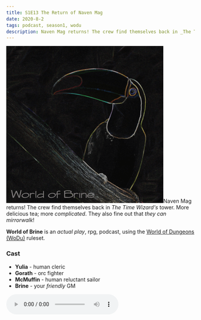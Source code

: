 ```yaml
---
title: S1E13 The Return of Naven Mag
date: 2020-8-2
tags: podcast, season1, wodu
description: Naven Mag returns! The crew find themselves back in _The Time Wizard's_ tower. More delicious tea; more _complicated_. They also fine out that _they can mirrorwalk_!
---
```


![thumb](assets/images/season1/image.png)Naven Mag returns! The crew find themselves back in _The Time Wizard's_ tower. More delicious tea; more _complicated_. They also fine out that _they can mirrorwalk_!

**World of Brine** is an _actual play_, rpg, podcast, using the [World of Dungeons (WoDu)](http://www.onesevendesign.com/dw/world_of_dungeons_1979.pdf) ruleset.

<break>

### Cast
- **Yulia** - human cleric
- **Gorath** - orc fighter
- **McMuffin** - human reluctant sailor
- **Brine** - your _friendly_ GM

<audio controls src="https://archive.org/download/s1e9-cloud_city/s1e13-the_return_of_naven_mag.mp3"></audio>
